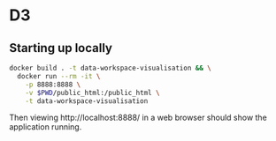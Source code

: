 # D3

## Starting up locally

```bash
docker build . -t data-workspace-visualisation && \
  docker run --rm -it \
    -p 8888:8888 \
    -v $PWD/public_html:/public_html \
    -t data-workspace-visualisation
```

Then viewing http://localhost:8888/ in a web browser should show the application running.
